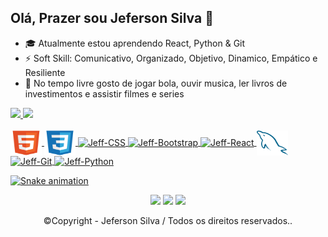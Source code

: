 ## Olá, Prazer sou Jeferson Silva 👋

- 🎓 Atualmente estou aprendendo React, Python & Git
- ⚡ Soft Skill: Comunicativo, Organizado, Objetivo, Dinamico, Empático e Resiliente
- 🌱 No tempo livre gosto de jogar bola, ouvir musica, ler livros de investimentos e assistir filmes e series

<div>
  <a href="https://github.com/Jefinn">
  <img height="160em"  src="https://github-readme-stats.vercel.app/api?username=jefinn&show_icons=true&theme=github_dark&include_all_commits=true&count_private=true_"/>
  <img height="160em"  src="https://github-readme-stats.vercel.app/api/top-langs/?username=jefinn&layout=compact&langs_count=7&theme=github_dark"/>
</div>
  
  <div style="display: inline_block"><br>
  <img align="center" alt="Jeff-HTML" height="40" width="50" src="https://raw.githubusercontent.com/devicons/devicon/master/icons/html5/html5-original.svg">
  <img align="center" alt="Jeff-CSS" height="40" width="50" src="https://raw.githubusercontent.com/devicons/devicon/master/icons/css3/css3-original.svg">
  <img align="center" alt="Jeff-CSS" height="40" width="50" src="https://github.com/Jefinn/devicon/blob/master/icons/javascript/javascript-original.svg">
  <img align="center" alt="Jeff-Bootstrap" height="40" width="50" src="https://github.com/Jefinn/devicon/blob/master/icons/bootstrap/bootstrap-plain.svg">
  <img align="center" alt="Jeff-React" height="40" width="50" src="https://github.com/Jefinn/devicon/blob/master/icons/react/react-original.svg">
  <img align="center" alt="Jeff-MySql" height="40" width="50" src="https://raw.githubusercontent.com/devicons/devicon/master/icons/mysql/mysql-original.svg">
  <img align="center" alt="Jeff-Git" height="40" width="50" src=https://github.com/Jefinn/devicon/blob/master/icons/git/git-original.svg>                  
  <img align="center" alt="Jeff-Python" height="40" width="50" src=https://github.com/Jefinn/devicon/blob/master/icons/python/python-original.svg>     
<div> 

  ![Snake animation](https://github.com/Jefinn/Jefinn/blob/output/github-contribution-grid-snake.svg)
  
  <p align=center>
   <a href="https://www.linkedin.com/in/jeferson-ssilva/" target="_blank"><img src="https://img.shields.io/badge/-LinkedIn-%230077B5?style=for-the-badge&logo=linkedin&logoColor=white" target="_blank"></a>
  <a href="https://www.instagram.com/jeffsilvas_/" target="_blank"><img src="https://img.shields.io/badge/-Instagram-%23E4405F?style=for-the-badge&logo=instagram&logoColor=white" target="_blank"></a>
  <a href = "mailto:jefersonsantossilva010@gmail.com"><img src="https://img.shields.io/badge/-Gmail-%23333?style=for-the-badge&logo=gmail&logoColor=white" target="_blank"></a>
  </p>
  <p align=center>©Copyright - Jeferson Silva / Todos os direitos reservados..</p>

 

